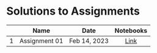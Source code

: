# Solutions to Assignments

|         | Name                                    | Date          |  Notebooks                                          |
|:-------:|:---------------------------------------:|:-------------:|:---------------------------------------------------:|
| 1       | Assignment 01                           | Feb 14, 2023  | [Link](/assets/assignmentsolutions/Assignment_01.html)   |
